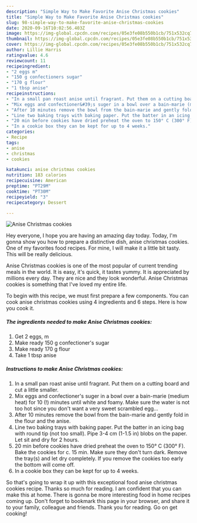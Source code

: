 ```yaml
---
description: "Simple Way to Make Favorite Anise Christmas cookies"
title: "Simple Way to Make Favorite Anise Christmas cookies"
slug: 98-simple-way-to-make-favorite-anise-christmas-cookies
date: 2020-09-16T10:02:56.403Z
image: https://img-global.cpcdn.com/recipes/05e3fe08b550b1cb/751x532cq70/anise-christmas-cookies-recipe-main-photo.jpg
thumbnail: https://img-global.cpcdn.com/recipes/05e3fe08b550b1cb/751x532cq70/anise-christmas-cookies-recipe-main-photo.jpg
cover: https://img-global.cpcdn.com/recipes/05e3fe08b550b1cb/751x532cq70/anise-christmas-cookies-recipe-main-photo.jpg
author: Lillie Harris
ratingvalue: 4.6
reviewcount: 11
recipeingredient:
- "2 eggs m"
- "150 g confectioners sugar"
- "170 g flour"
- "1 tbsp anise"
recipeinstructions:
- "In a small pan roast anise until fragrant. Put them on a cutting board and cut a little smaller."
- "Mix eggs and confectioner&#39;s suger in a bowl over a bain-marie (medium heat) for 10 (!) minutes until white and foamy. Make sure the water is not too hot since you don&#39;t want a very sweet scrambled egg..."
- "After 10 minutes remove the bowl from the bain-marie and gently fold in the flour and the anise."
- "Line two baking trays with baking paper. Put the batter in an icing bag with round tip (not too small). Pipe 3-4 cm (1-1.5 in) blobs on the paper. Let sit and dry for 2 hours."
- "20 min before cookies have dried preheat the oven to 150° C (300° F). Bake the cookies for c. 15 min. Make sure they don&#39;t turn dark. Remove the tray(s) and let dry completely. If you remove the cookies too early the bottom will come off."
- "In a cookie box they can be kept for up to 4 weeks."
categories:
- Recipe
tags:
- anise
- christmas
- cookies

katakunci: anise christmas cookies 
nutrition: 183 calories
recipecuisine: American
preptime: "PT29M"
cooktime: "PT30M"
recipeyield: "3"
recipecategory: Dessert

---
```



![Anise Christmas cookies](https://img-global.cpcdn.com/recipes/05e3fe08b550b1cb/751x532cq70/anise-christmas-cookies-recipe-main-photo.jpg)

Hey everyone, I hope you are having an amazing day today. Today, I'm gonna show you how to prepare a distinctive dish, anise christmas cookies. One of my favorites food recipes. For mine, I will make it a little bit tasty. This will be really delicious.



Anise Christmas cookies is one of the most popular of current trending meals in the world. It is easy, it's quick, it tastes yummy. It is appreciated by millions every day. They are nice and they look wonderful. Anise Christmas cookies is something that I've loved my entire life.


To begin with this recipe, we must first prepare a few components. You can cook anise christmas cookies using 4 ingredients and 6 steps. Here is how you cook it.

<!--inarticleads1-->

##### The ingredients needed to make Anise Christmas cookies:

1. Get 2 eggs, m
1. Make ready 150 g confectioner&#39;s sugar
1. Make ready 170 g flour
1. Take 1 tbsp anise




<!--inarticleads2-->

##### Instructions to make Anise Christmas cookies:

1. In a small pan roast anise until fragrant. Put them on a cutting board and cut a little smaller.
1. Mix eggs and confectioner&#39;s suger in a bowl over a bain-marie (medium heat) for 10 (!) minutes until white and foamy. Make sure the water is not too hot since you don&#39;t want a very sweet scrambled egg...
1. After 10 minutes remove the bowl from the bain-marie and gently fold in the flour and the anise.
1. Line two baking trays with baking paper. Put the batter in an icing bag with round tip (not too small). Pipe 3-4 cm (1-1.5 in) blobs on the paper. Let sit and dry for 2 hours.
1. 20 min before cookies have dried preheat the oven to 150° C (300° F). Bake the cookies for c. 15 min. Make sure they don&#39;t turn dark. Remove the tray(s) and let dry completely. If you remove the cookies too early the bottom will come off.
1. In a cookie box they can be kept for up to 4 weeks.




So that's going to wrap it up with this exceptional food anise christmas cookies recipe. Thanks so much for reading. I am confident that you can make this at home. There is gonna be more interesting food in home recipes coming up. Don't forget to bookmark this page in your browser, and share it to your family, colleague and friends. Thank you for reading. Go on get cooking!
